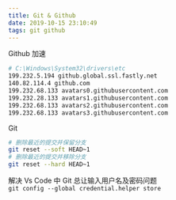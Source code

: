 ```yaml
---
title: Git & Github
date: 2019-10-15 23:10:49  
tags: git github
---
```


Github 加速

  ``` bash
  # C:\Windows\System32\drivers\etc
  199.232.5.194 github.global.ssl.fastly.net
  140.82.114.4 github.com
  199.232.68.133 avatars0.githubusercontent.com
  199.232.28.133 avatars1.githubusercontent.com
  199.232.68.133 avatars2.githubusercontent.com
  199.232.68.133 avatars3.githubusercontent.com
  ```

Git

  ``` bash
  # 删除最近的提交并保留分支
  git reset --soft HEAD~1
  # 删除最近的提交并移除分支
  git reset --hard HEAD~1
  ```

解决 Vs Code 中 Git 总让输入用户名及密码问题  
  `git config --global credential.helper store`
